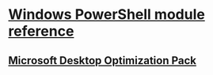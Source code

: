 # [Windows PowerShell module reference](index.md)
## [Microsoft Desktop Optimization Pack](mdop/index.md)
